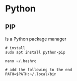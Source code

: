 # Python

## PIP

Is a  Python package manager

```shell
# install
sudo apt install python-pip

nano ~/.bashrc

# add the following to the end 
PATH=$PATH:~/.local/bin
```